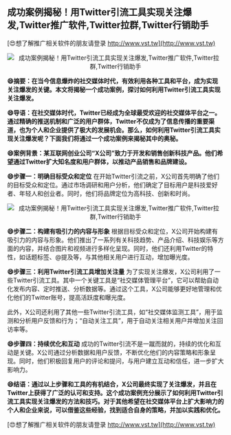 ## **成功案例揭秘！用Twitter引流工具实现关注爆发,Twitter推广软件,Twitter拉群,Twitter行销助手**

[😍想了解推广相关软件的朋友请登录 http://www.vst.tw](http://www.vst.tw)

 <center><img src="https://vst.tw/MP4/tuiguang/png/8.png" alt="成功案例揭秘！用Twitter引流工具实现关注爆发,Twitter推广软件,Twitter拉群,Twitter行销助手"></center>

**😄摘要：在当今信息爆炸的社交媒体时代，有效利用各种工具和平台，成为实现关注爆发的关键。本文将揭秘一个成功案例，探讨如何利用Twitter引流工具实现关注爆发。**

**😄导语：在社交媒体时代，Twitter已经成为全球最受欢迎的社交媒体平台之一。通过精确的推送机制和广泛的用户群体，Twitter不仅成为了信息传播的重要渠道，也为个人和企业提供了极大的发展机会。那么，如何利用Twitter引流工具实现关注爆发呢？下面我们将通过一个成功案例来揭秘其中的奥秘。**

**😄案例背景：某互联网创业公司“X公司”致力于开发和销售创新科技产品。他们希望通过Twitter扩大知名度和用户群体，以推动产品销售和品牌建设。**

**😄步骤一：明确目标受众和定位**
在开始Twitter引流之前，X公司首先明确了他们的目标受众和定位。通过市场调研和用户分析，他们确定了目标用户是科技爱好者、年轻人和创业者。同时，他们将品牌定位为高科技、创新和时尚。

 <center><img src="https://vst.tw/MP4/tuiguang/png/6.png" alt="成功案例揭秘！用Twitter引流工具实现关注爆发,Twitter推广软件,Twitter拉群,Twitter行销助手"></center>

**😄步骤二：构建有吸引力的内容与形象**
根据目标受众和定位，X公司开始构建有吸引力的内容与形象。他们推出了一系列有关科技趋势、产品介绍、科技娱乐等方面的内容，并结合图片和视频进行多样化呈现。同时，他们还利用Twitter的特性，如话题标签、@提及等，与其他相关用户进行互动，增加曝光度。

**😄步骤三：利用Twitter引流工具增加关注量**
为了实现关注爆发，X公司利用了一些Twitter引流工具。其中一个关键工具是“社交媒体管理平台”，它可以帮助自动化发布内容、定时推送、分析数据等。通过这个工具，X公司能够更好地管理和优化他们的Twitter账号，提高活跃度和曝光度。

此外，X公司还利用了其他一些Twitter引流工具，如“社交媒体监测工具”，用于监测和分析用户反馈和行为；“自动关注工具”，用于自动关注相关用户并增加关注回访率等。

**😄步骤四：持续优化和互动**
成功的Twitter引流不是一蹴而就的，持续的优化和互动是关键。X公司通过分析数据和用户反馈，不断优化他们的内容策略和形象呈现。同时，他们积极回复用户的评论和提问，与用户建立互动和信任，进一步扩大影响力。

**😄结语：通过以上步骤和工具的有机结合，X公司最终实现了关注爆发，并且在Twitter上获得了广泛的认可和支持。这个成功案例充分展示了如何利用Twitter引流工具实现关注爆发的方法和技巧。对于其他希望在社交媒体平台上扩大影响力的个人和企业来说，可以借鉴这些经验，找到适合自身的策略，并加以实践和优化。**

[😍想了解推广相关软件的朋友请登录 http://www.vst.tw](http://www.vst.tw)



